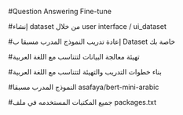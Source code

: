  #Question Answering Fine-tune
 
#إنشاء dataset من خلال user interface / ui_dataset

 #إعادة تدريب النموذج المدرب مسبقا ب Dataset خاصة بك 
 
 #تهيئة معالجة البيانات لتتناسب مع اللغة العربية 
 
 #بناء خطوات التدريب والتهيئة لتتناسب مع اللغة العربية 
 
#النموذج المدرب مسبقا asafaya/bert-mini-arabic

#جميع المكتبات المستخدمه في ملف packages.txt

